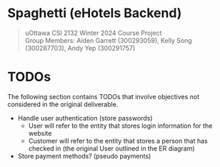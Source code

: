 # Spaghetti (eHotels Backend)

> uOttawa CSI 2132 Winter 2024 Course Project  
> Group Members: Aiden Garrett (300293059), Kelly Song (300287703), Andy Yep (300291757)

# TODOs

The following section contains TODOs that involve objectives not considered in the original deliverable.
- Handle user authentication (store passwords)
  - User will refer to the entity that stores login information for the website
  - Customer will refer to the entity that stores a person that has checked in (the original User outlined in the ER diagram)
- Store payment methods? (pseudo payments)

